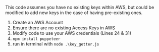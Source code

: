 This code assumes you have no existing keys within AWS, but could be modified to add new keys in the case of having pre-existing ones.

1. Create an AWS Account
2. Ensure there are no existing Access Keys in AWS 
3. Modify code to use your AWS credentials (Lines 24 & 31)
4. `npm install puppeteer`
5. run in terminal with `node .\key_getter.js`
